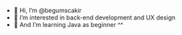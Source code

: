 - 👋 Hi, I’m @begumscakir
- 👀 I’m interested in back-end development and UX design
- 🌱 And I’m learning Java as beginner ^^


<!---
begumscakir/begumscakir is a ✨ special ✨ repository because its `README.md` (this file) appears on your GitHub profile.
You can click the Preview link to take a look at your changes.
--->
